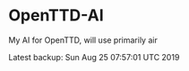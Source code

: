 # OpenTTD-AI
My AI for OpenTTD, will use primarily air

Latest backup: Sun Aug 25 07:57:01 UTC 2019
